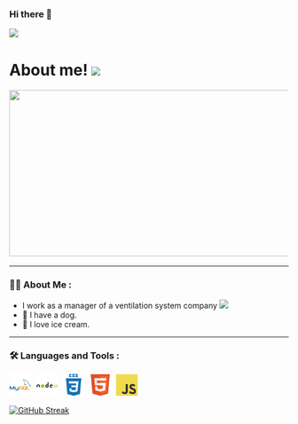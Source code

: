 ### Hi there 👋

<img src="https://media.giphy.com/media/BltULXPPBfeUoaj8SU/giphy.gif" width="100"/>
</div>

<h1>
  About me!
<img src="https://media.giphy.com/media/hvRJCLFzcasrR4ia7z/giphy.gif" width="30px"/>
</h1>
<img src="https://media.giphy.com/media/iIqmM5tTjmpOB9mpbn/giphy.gif" width="600" height="300"/>
</div>

---
###  :man_technologist:  About Me :

- I work as a manager of a ventilation system company  <img src="https://media.giphy.com/media/NjbgdKnCnH0q9PSlxg/giphy.gif" width="30">
- :dog: I have a dog.
- :icecream: I love ice cream.
 ---


### :hammer_and_wrench: Languages and Tools :
<div>

<img src="https://github.com/devicons/devicon/blob/master/icons/mysql/mysql-original-wordmark.svg" title="MySQL"  alt="MySQL" width="40" height="40"/>&nbsp;
<img src="https://github.com/devicons/devicon/blob/master/icons/nodejs/nodejs-original-wordmark.svg" title="NodeJS" alt="NodeJS" width="40" height="40"/>&nbsp;
<img src="https://github.com/devicons/devicon/blob/master/icons/css3/css3-plain-wordmark.svg"  title="CSS3" alt="CSS" width="40" height="40"/>&nbsp;
<img src="https://github.com/devicons/devicon/blob/master/icons/html5/html5-original.svg" title="HTML5" alt="HTML" width="40" height="40"/>&nbsp;
<img src="https://github.com/devicons/devicon/blob/master/icons/javascript/javascript-original.svg" title="JavaScript" alt="JavaScript" width="40" height="40"/>&nbsp;
</div> 

[![GitHub Streak](http://github-readme-streak-stats.herokuapp.com?user=matthewmitchelle666&theme=dark&background=000000)](https://git.io/streak-stats) 
